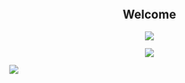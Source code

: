 <h2 align="center">Welcome</h2>

<p align="center">
<img align="center" src="https://github-readme-stats.vercel.app/api?username=idobar1403&show_icons=true&theme=radical" />
</p>
<p align="center">
<img align="center" src="https://komarev.com/ghpvc/?username=idobar1403&style=flat-square&color=ff69b4" />
</p>
<a href="https://github.com/anuraghazra/github-readme-stats">
  <img align="center" src="https://github-readme-stats.vercel.app/api/top-langs/?username=idobar1403&layout=compact&langs_count=6&hide=jupyter%20notebook,html&show_icons=true&theme=radical" />
</a>

<!--
**idobar1403/idobar1403** is a ✨ _special_ ✨ repository because its `README.md` (this file) appears on your GitHub profile.

Here are some ideas to get you started:

- 🔭 I’m currently working on ...
- 🌱 I’m currently learning ...
- 👯 I’m looking to collaborate on ...
- 🤔 I’m looking for help with ...
- 💬 Ask me about ...
- 📫 How to reach me: ...
- 😄 Pronouns: ...
- ⚡ Fun fact: ...
-->
